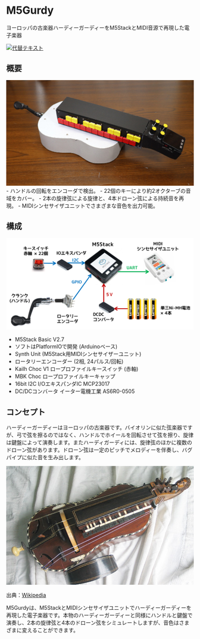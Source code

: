 # M5Gurdy
ヨーロッパの古楽器ハーディーガーディーをM5StackとMIDI音源で再現した電子楽器

[![代替テキスト](https://img.youtube.com/vi/ほげ/0.jpg)](https://www.youtube.com/watch?v=ほげ)

## 概要
<img src="image/m5gurdy.jpg" width="512">
- ハンドルの回転をエンコーダで検出。
- 22個のキーにより約2オクターブの音域をカバー。
- 2本の旋律弦による旋律と、4本ドローン弦による持続音を再現。
- MIDIシンセサイザユニットでさまざまな音色を出力可能。

## 構成
![概略図](image/overview.png)
- M5Stack Basic V2.7
- ソフトはPlatformIOで開発 (Arduinoベース)
- Synth Unit (M5Stack用MIDIシンセサイザーユニット)
- ロータリーエンコーダー (2相, 24パルス/回転)
- Kailh Choc V1 ロープロファイルキースイッチ (赤軸)
- MBK Choc ロープロファイルキーキャップ
- 16bit I2C I/OエキスパンダIC MCP23017
- DC/DCコンバータ イーター電機工業 AS6R0-0505 

## コンセプト
ハーディーガーディーはヨーロッパの古楽器です。バイオリンに似た弦楽器ですが、弓で弦を擦るのではなく、ハンドルでホイールを回転させて弦を擦り、旋律は鍵盤によって演奏します。またハーディガーディには、旋律弦のほかに複数のドローン弦があります。ドローン弦は一定のピッチでメロディーを伴奏し、バグパイプに似た音を生み出します。

<img src="image/hurdygurdy.jpg" width="512">

出典：[Wikipedia](https://ja.wikipedia.org/wiki/%E3%83%8F%E3%83%BC%E3%83%87%E3%82%A3%E3%83%BB%E3%82%AC%E3%83%BC%E3%83%87%E3%82%A3)

M5Gurdyは、M5StackとMIDIシンセサイザユニットでハーディーガーディーを再現した電子楽器です。本物のハーディーガーディーと同様にハンドルと鍵盤で演奏し、2本の旋律弦と4本のドローン弦をシミュレートしますが、音色はさまざまに変えることができます。